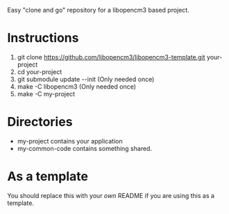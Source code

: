 Easy "clone and go" repository for a libopencm3 based project.

# Instructions
 1. git clone https://github.com/libopencm3/libopencm3-template.git your-project
 2. cd your-project
 3. git submodule update --init (Only needed once)
 4. make -C libopencm3 (Only needed once)
 5. make -C my-project

# Directories
* my-project contains your application
* my-common-code contains something shared.

# As a template
You should replace this with your _own_ README if you are using this
as a template.
